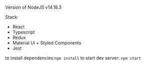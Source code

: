 Version of NodeJS v14.18.3

Stack:
 * React
 * Typescript
 * Redux
 * Material Ui + Styled Components
 * Jest

to install dependencies:`npm install`
to start dev server: `npm start`